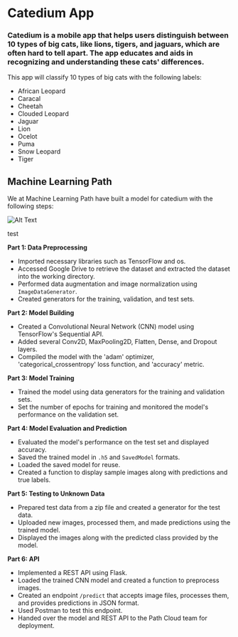 <h1>Catedium App</h1>

<h3>Catedium is a mobile app that helps users distinguish between 10 types of big cats, like lions, tigers, and jaguars, which are often hard to tell apart. The app educates and aids in recognizing and understanding these cats' differences.</h3>
<p>This app will classify 10 types of big cats with the following labels:</p>
<ul>
  <li>African Leopard</li>
  <li>Caracal</li>
  <li>Cheetah</li>
  <li>Clouded Leopard</li>
  <li>Jaguar</li>
  <li>Lion</li>
  <li>Ocelot</li>
  <li>Puma</li>
  <li>Snow Leopard</li>
  <li>Tiger</li>
</ul>

<h2>Machine Learning Path</h2>

<p>We at Machine Learning Path have built a model for catedium with the following steps:</p>

![Alt Text](https://i.imgur.com/BCB6JOu.jpeg)

<p>test</p>
<p><strong>Part 1: Data Preprocessing</strong></p>
<ul>
 <li>Imported necessary libraries such as TensorFlow and os.</li>
 <li>Accessed Google Drive to retrieve the dataset and extracted the dataset into the working directory.</li>
 <li>Performed data augmentation and image normalization using <code>ImageDataGenerator</code>.</li>
 <li>Created generators for the training, validation, and test sets.</li>
</ul>
<p><strong>Part 2: Model Building</strong></p>
<ul>
 <li>Created a Convolutional Neural Network (CNN) model using TensorFlow's Sequential API.</li>
 <li>Added several Conv2D, MaxPooling2D, Flatten, Dense, and Dropout layers.</li>
 <li>Compiled the model with the 'adam' optimizer, 'categorical_crossentropy' loss function, and 'accuracy' metric.</li>
</ul>
<p><strong>Part 3: Model Training</strong></p>
<ul>
 <li>Trained the model using data generators for the training and validation sets.</li>
 <li>Set the number of epochs for training and monitored the model's performance on the validation set.</li>
</ul>
<p><strong>Part 4: Model Evaluation and Prediction</strong></p>
<ul>
 <li>Evaluated the model's performance on the test set and displayed accuracy.</li>
 <li>Saved the trained model in <code>.h5</code> and <code>SavedModel</code> formats.</li>
 <li>Loaded the saved model for reuse.</li>
 <li>Created a function to display sample images along with predictions and true labels.</li>
</ul>
<p><strong>Part 5: Testing to Unknown Data</strong></p>
<ul>
 <li>Prepared test data from a zip file and created a generator for the test data.</li>
 <li>Uploaded new images, processed them, and made predictions using the trained model.</li>
<li>Displayed the images along with the predicted class provided by the model.</li>
</ul>
<p><strong>Part 6: API</strong></p>
<ul>
 <li>Implemented a REST API using Flask.</li>
 <li>Loaded the trained CNN model and created a function to preprocess images.</li>
 <li>Created an endpoint <code>/predict</code> that accepts image files, processes them, and provides predictions in JSON format.</li>
 <li>Used Postman to test this endpoint.</li>
 <li>Handed over the model and REST API to the Path Cloud team for deployment.</li>
</ul>
